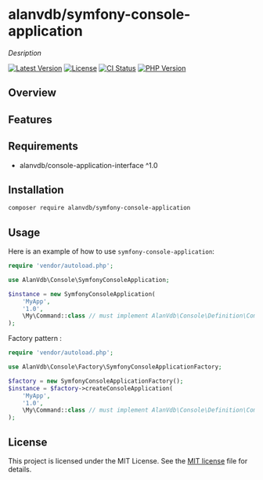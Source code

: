 # alanvdb/symfony-console-application
_Desription_

[![Latest Version](https://img.shields.io/packagist/v/alanvdb/symfony-console-application.svg?style=flat-square)](https://packagist.org/packages/alanvdb/symfony-console-application)
[![License](https://img.shields.io/badge/license-MIT-blue.svg?style=flat-square)](LICENSE)
[![CI Status](https://img.shields.io/github/actions/workflow/status/alanvdb/symfony-console-application/tests.yml?label=Tests&style=flat-square)](https://github.com/alanvdb/symfony-console-application/actions)
[![PHP Version](https://img.shields.io/packagist/php-v/alanvdb/symfony-console-application.svg?style=flat-square)](https://packagist.org/packages/alanvdb/symfony-console-application)

## Overview



## Features



## Requirements

- alanvdb/console-application-interface ^1.0

## Installation

```bash
composer require alanvdb/symfony-console-application
```

## Usage

Here is an example of how to use `symfony-console-application`:

```php
require 'vendor/autoload.php';

use AlanVdb\Console\SymfonyConsoleApplication;

$instance = new SymfonyConsoleApplication(
    'MyApp',
    '1.0',
    \My\Command::class // must implement AlanVdb\Console\Definition\CommandInterface
);
```

Factory pattern :

```php
require 'vendor/autoload.php';

use AlanVdb\Console\Factory\SymfonyConsoleApplicationFactory;

$factory = new SymfonyConsoleApplicationFactory();
$instance = $factory->createConsoleApplication(
    'MyApp',
    '1.0',
    \My\Command::class // must implement AlanVdb\Console\Definition\CommandInterface
);
```

## License

This project is licensed under the MIT License. See the [MIT license](LICENSE) file for details.